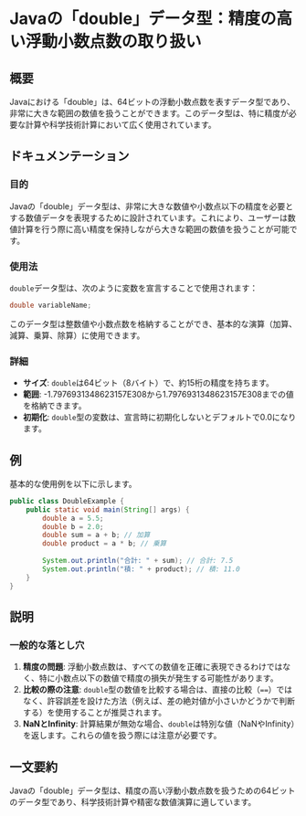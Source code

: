<!--
Meta Description: # Javaの「double」データ型：精度の高い浮動小数点数の取り扱い ## 概要 Javaにおける「double」は、64ビットの浮動小数点数を表すデータ型であり、非常に大きな範囲の数値を扱うことができます。このデータ型は、特に精度が必要な計算や科学技術計算において広く使用されています。 ## ...
Meta Keywords: double, javaの, データ型は, java, public
-->

# Javaの「double」データ型：精度の高い浮動小数点数の取り扱い

## 概要
Javaにおける「double」は、64ビットの浮動小数点数を表すデータ型であり、非常に大きな範囲の数値を扱うことができます。このデータ型は、特に精度が必要な計算や科学技術計算において広く使用されています。

## ドキュメンテーション
### 目的
Javaの「double」データ型は、非常に大きな数値や小数点以下の精度を必要とする数値データを表現するために設計されています。これにより、ユーザーは数値計算を行う際に高い精度を保持しながら大きな範囲の数値を扱うことが可能です。

### 使用法
`double`データ型は、次のように変数を宣言することで使用されます：

```java
double variableName;
```

このデータ型は整数値や小数点数を格納することができ、基本的な演算（加算、減算、乗算、除算）に使用できます。

### 詳細
- **サイズ**: `double`は64ビット（8バイト）で、約15桁の精度を持ちます。
- **範囲**: -1.7976931348623157E308から1.7976931348623157E308までの値を格納できます。
- **初期化**: `double`型の変数は、宣言時に初期化しないとデフォルトで0.0になります。

## 例
基本的な使用例を以下に示します。

```java
public class DoubleExample {
    public static void main(String[] args) {
        double a = 5.5;
        double b = 2.0;
        double sum = a + b; // 加算
        double product = a * b; // 乗算
        
        System.out.println("合計: " + sum); // 合計: 7.5
        System.out.println("積: " + product); // 積: 11.0
    }
}
```

## 説明
### 一般的な落とし穴
1. **精度の問題**: 浮動小数点数は、すべての数値を正確に表現できるわけではなく、特に小数点以下の数値で精度の損失が発生する可能性があります。
2. **比較の際の注意**: `double`型の数値を比較する場合は、直接の比較（`==`）ではなく、許容誤差を設けた方法（例えば、差の絶対値が小さいかどうかで判断する）を使用することが推奨されます。
3. **NaNとInfinity**: 計算結果が無効な場合、`double`は特別な値（NaNやInfinity）を返します。これらの値を扱う際には注意が必要です。

## 一文要約
Javaの「double」データ型は、精度の高い浮動小数点数を扱うための64ビットのデータ型であり、科学技術計算や精密な数値演算に適しています。
